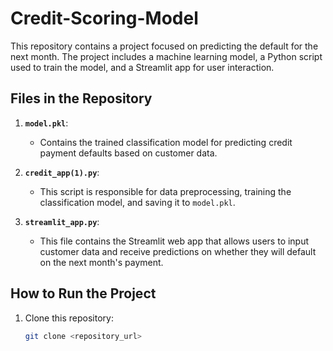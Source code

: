 # Credit-Scoring-Model

This repository contains a project focused on predicting the default for the next month. The project includes a machine learning model, a Python script used to train the model, and a Streamlit app for user interaction.
## Files in the Repository

1. **`model.pkl`**:
   - Contains the trained classification model for predicting credit payment defaults based on customer data.

2. **`credit_app(1).py`**:
   - This script is responsible for data preprocessing, training the classification model, and saving it to `model.pkl`.

3. **`streamlit_app.py`**:
   - This file contains the Streamlit web app that allows users to input customer data and receive predictions on whether they will default on the next month's payment.

## How to Run the Project

1. Clone this repository:
   ```bash
   git clone <repository_url>

